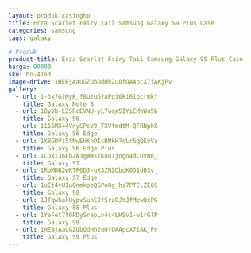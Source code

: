 ```yaml
---
layout: produk-casinghp
title: Erza Scarlet Fairy Tail Samsung Galaxy S9 Plus Case
categories: samsung
tags: galaxy

# Produk
product-title: Erza Scarlet Fairy Tail Samsung Galaxy S9 Plus Case
harga: 90000
sku: hn-4163
image-drive: 1HEBjAaUGZUbOdHh2u0fQAApcX7iAKjPv
gallery:
  - url: 1-3x7GIMyK_fBUzu6YaPqi0ki61bcrmkY
    title: Galaxy Note 8
  - url: 18yVb-LZSRcEVNU-yL7wqa5IYiEMhWu5b
    title: Galaxy S6
  - url: 1116MX44VnySPcV9_TXVfmdtM-QFRNphX
    title: Galaxy S6 Edge
  - url: 1X8GDVi5tNwEHKnOIcBMkH7qLr6qQEvVa
    title: Galaxy S6 Edge Plus
  - url: 1CDxI36Eb2W3gWWsTKuo1jngn4dCUVNR_
    title: Galaxy S7
  - url: 1RpMDB2wKTF6DJ-uX3ZNZQbdK0D1dBSv_
    title: Galaxy S7 Edge
  - url: 1uEt4vUIuOnmkooQSPo0g_hi7PTCLZE6S
    title: Galaxy S8
  - url: 1JTqwkakUypvSunCJfSrzOJYJfMewQxPG
    title: Galaxy S8 Plus
  - url: 1YeFet7f0PDySrepLv4c4LHSv1-w1rGlP
    title: Galaxy S9
  - url: 1HEBjAaUGZUbOdHh2u0fQAApcX7iAKjPv
    title: Galaxy S9 Plus
---
```

